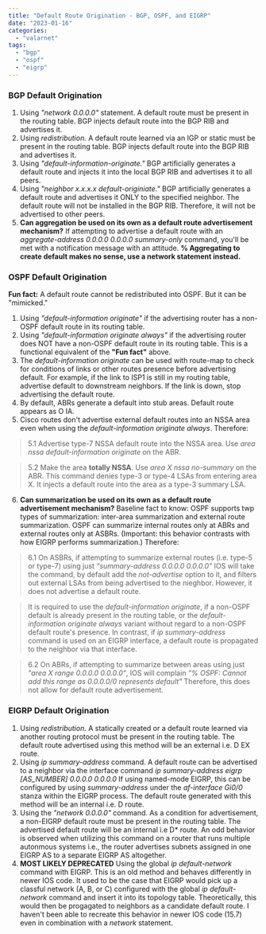 ```yaml
---
title: "Default Route Origination - BGP, OSPF, and EIGRP"
date: "2023-01-16"
categories: 
  - "valarnet"
tags: 
  - "bgp"
  - "ospf"
  - "eigrp"
---
```

### BGP Default Origination
1. Using *"network 0.0.0.0"* statement. A default route must be present in the routing table. BGP injects default route into the BGP RIB and advertises it.
2. Using *redistribution.* A default route learned via an IGP or static must be present in the routing table. BGP injects default route into the BGP RIB and advertises it.
3. Using *"default-information-originate."* BGP artificially generates a default route and injects it into the local BGP RIB and advertises it to all peers.
4. Using *"neighbor x.x.x.x default-originiate."* BGP artificially generates a default route and advertises it ONLY to the specified neighbor. The default route will not be installed in the BGP RIB. Therefore, it will not be advertised to other peers.
5. **Can aggregation be used on its own as a default route advertisement mechanism?** If attempting to advertise a default route with an *aggregate-address 0.0.0.0 0.0.0.0 summary-only* command, you'll be met with a notification message with an attitude. **% Aggregating to create default makes no sense, use a network statement instead.**

### OSPF Default Origination
**Fun fact:** A default route cannot be redistributed into OSPF. But it can be "mimicked."
1. Using *"default-information originate"* if the advertising router has a non-OSPF default route in its routing table.
2. Using *"default-information originate always"* if the advertising router does NOT have a non-OSPF default route in its routing table. This is a functional equivalent of the **"Fun fact"** above.
3. The *default-information originate* can be used with route-map to check for conditions of links or other routes presence before advertising default. For example, if the link to ISP1 is still in my routing table, advertise default to downstream neighbors. If the link is down, stop advertising the default route.
4. By default, ABRs generate a default into stub areas. Default route appears as O IA.
5. Cisco routes don't advertise external default routes into an NSSA area even when using the *default-information originate always*. Therefore:
>  5.1 Advertise type-7 NSSA default route into the NSSA area. Use *area nssa default-information originate* on the ABR.
  
>  5.2 Make the area **totally NSSA**. Use *area X nssa no-summary* on the ABR. This command denies type-3 or type-4 LSAs from entering area X. It injects a default route into the area as a type-3 summary LSA.

6. **Can summarization be used on its own as a default route advertisement mechanism?** Baseline fact to know: OSPF supports twp types of summarization: inter-area summarization and external route summarization. OSPF can summarize internal routes only at ABRs and external routes only at ASBRs. (Important: this behavior contrasts with how EIGRP performs summarization.) Therefore:

> 6.1 On ASBRs, if attempting to summarize external routes (i.e. type-5 or type-7) using just *"summary-address 0.0.0.0 0.0.0.0"* IOS will take the command, by default add the *not-advertise* option to it, and filters out external LSAs from being advertised to the nieghbor. However, it does not advertise a default route.

> It is required to use the *default-information originate*, if a non-OSPF default is already present in the routing table, or the *default-information originate always* variant without regard to a non-OSPF default route's presence. In contrast, if *ip summary-address* command is used on an EIGRP interface, a default route is propagated to the neighbor via that interface.

> 6.2 On ABRs, if attempting to summarize between areas using just *"area X range 0.0.0.0 0.0.0.0"*, IOS will complain *"% OSPF: Cannot add this range as 0.0.0.0/0 represents default"* Therefore, this does not allow for default route advertisement.

### EIGRP Default Origination
1. Using *redistribution.* A statically created or a default route learned via another routing protocol must be present in the routing table. The default route advertised using this method will be an external i.e. D EX route.
2. Using *ip summary-address* command.  A default route can be advertised to a neighbor via the interface command *ip summary-address eigrp [AS_NUMBER] 0.0.0.0 0.0.0.0* If using named-mode EIGRP, this can be configured by using *summary-address* under the *af-interface Gi0/0* stanza within the EIGRP process. The default route generated with this method will be an internal i.e. D route.  
4. Using the *"network 0.0.0.0"* command. As a condition for advertisement, a non-EIGRP default route must be present in the routing table. The advertised default route will be an internal i.e D* route. An odd behavior is observed when utilizing this command on a router that runs multiple autonmous systems i.e., the router advertises subnets assigned in one EIGRP AS to a separate EIGRP AS altogether.
5. **MOST LIKELY DEPRECATED** Using the global *ip default-network* command with EIGRP. This is an old method and behaves differently in newer IOS code. It used to be the case that EIGRP would pick up a classful network (A, B, or C) configured with the global *ip default-network* command and insert it into its topology table.  Theoretically, this would then be progagated to neighbors as a candidate default route. I haven't been able to recreate this behavior in newer IOS code (15.7) even in combination with a *network* statement.